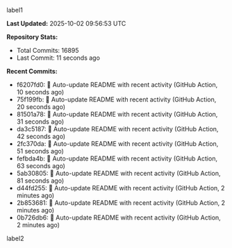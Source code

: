 
label1 
<!-- ACTIVITY_START -->
**Last Updated:** 2025-10-02 09:56:53 UTC

**Repository Stats:**
- Total Commits: 16895
- Last Commit: 11 seconds ago

**Recent Commits:**
- f6207fd0: 🤖 Auto-update README with recent activity (GitHub Action, 10 seconds ago)
- 75f199fb: 🤖 Auto-update README with recent activity (GitHub Action, 20 seconds ago)
- 81501a78: 🤖 Auto-update README with recent activity (GitHub Action, 31 seconds ago)
- da3c5187: 🤖 Auto-update README with recent activity (GitHub Action, 42 seconds ago)
- 2fc370da: 🤖 Auto-update README with recent activity (GitHub Action, 51 seconds ago)
- fefbda4b: 🤖 Auto-update README with recent activity (GitHub Action, 63 seconds ago)
- 5ab30805: 🤖 Auto-update README with recent activity (GitHub Action, 81 seconds ago)
- d44fd255: 🤖 Auto-update README with recent activity (GitHub Action, 2 minutes ago)
- 2b853681: 🤖 Auto-update README with recent activity (GitHub Action, 2 minutes ago)
- 0b726db6: 🤖 Auto-update README with recent activity (GitHub Action, 2 minutes ago)
<!-- ACTIVITY_END -->

label2
